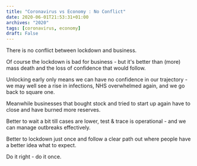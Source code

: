 ```yaml
---
title: "Coronavirus vs Economy : No Conflict"
date: 2020-06-01T21:53:31+01:00
archives: "2020"
tags: [coronavirus, economy]
draft: False
---
```


There is no conflict between lockdown and business.

Of course the lockdown is bad for business - but it's better than (more) mass death and the loss of confidence that would follow.

Unlocking early only means we can have no confidence in our trajectory - we may well see a rise in infections, NHS overwhelmed again, and we go back to square one.

<!--more-->

Meanwhile businesses that bought stock and tried to start up again have to close and have burned more reserves.

Better to wait a bit till cases are lower, test & trace is operational - and we can manage outbreaks effectively.

Better to lockdown just once and follow a clear path out where people have a better idea what to expect.

Do it right - do it once.
